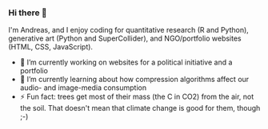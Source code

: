 ### Hi there 👋

I'm Andreas, and I enjoy coding for quantitative research (R and Python), generative art (Python and SuperCollider), and NGO/portfolio websites (HTML, CSS, JavaScript).

- 🔭 I’m currently working on websites for a political initiative and a portfolio
- 🌱 I’m currently learning about how compression algorithms affect our audio- and image-media consumption
- ⚡ Fun fact: trees get most of their mass (the C in CO2) from the air, not the soil. That doesn't mean that climate change is good for them, though ;-)

